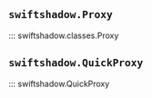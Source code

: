 ## `swiftshadow.Proxy`
::: swiftshadow.classes.Proxy

## `swiftshadow.QuickProxy`
::: swiftshadow.QuickProxy